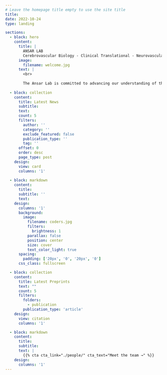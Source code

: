 ```yaml
---
# Leave the homepage title empty to use the site title
title:
date: 2022-10-24
type: landing

sections:
  - block: hero
    content:
      title: |
        ANSAR LAB
        Cerebrovascular Biology - Clinical Translational - Neurovascular Disease - Nanomedicine - Environmental Health
      image:
        filename: welcome.jpg
      text: |
        <br>
        
        The Ansar Lab is committed to advancing our understanding of the cerebrovasculature, with a central focus on the Blood-Brain-Barrier (BBB) as a critical regulator of brain health and disease. Our research integrates molecular, cellular, and systems-level approaches to dissect mechanisms of cerebrovascular injury and repair, spanning models of ischemic stroke, neurodegeneration, and environmental exposures. Every project in the lab converges on the BBB as a unifying axis - whether through the development of nanomedicine-based therapeutics, in-depth analysis of cerebrovascular biology, or predictive modeling of pollutant-induced injury. By fostering collaborations with international clinical and preclinical partners, we aim to bridge fundamental mechanistic discoveries with translational applications, ultimately driving innovation in diagnostics and therapeutics for cerebrovascular and neurological disorders.
  
  - block: collection
    content:
      title: Latest News
      subtitle:
      text:
      count: 5
      filters:
        author: ''
        category: ''
        exclude_featured: false
        publication_type: ''
        tag: ''
      offset: 0
      order: desc
      page_type: post
    design:
      view: card
      columns: '1'
  
  - block: markdown
    content:
      title:
      subtitle: ''
      text:
    design:
      columns: '1'
      background:
        image: 
          filename: coders.jpg
          filters:
            brightness: 1
          parallax: false
          position: center
          size: cover
          text_color_light: true
      spacing:
        padding: ['20px', '0', '20px', '0']
      css_class: fullscreen

  - block: collection
    content:
      title: Latest Preprints
      text: ""
      count: 5
      filters:
        folders:
          - publication
        publication_type: 'article'
    design:
      view: citation
      columns: '1'

  - block: markdown
    content:
      title:
      subtitle:
      text: |
        {{% cta cta_link="./people/" cta_text="Meet the team →" %}}
    design:
      columns: '1'
---
```

